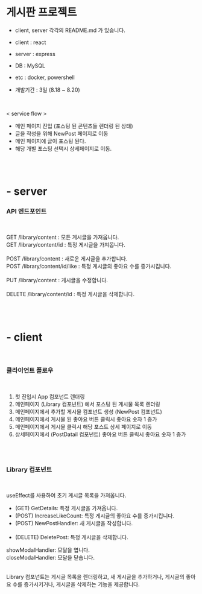 # 게시판 프로젝트

- client, server 각각의 README.md 가 있습니다.

- client : react
- server : express
- DB : MySQL
- etc : docker, powershell
- 개발기간 : 3일 (8.18 ~ 8.20)

<br>

< service flow >

- 메인 페이지 진입 (포스팅 된 콘텐츠들 렌더링 된 상태)
- 글을 작성을 위해 NewPost 페이지로 이동
- 메인 페이지에 글이 포스팅 된다.
- 해당 개별 포스팅 선택시 상세페이지로 이동.

<br><br>

# - server

### API 엔드포인트 
<br>

GET /library/content : 모든 게시글을 가져옵니다. <br>
GET /library/content/id : 특정 게시글을 가져옵니다.<br><br>
POST /library/content : 새로운 게시글을 추가합니다.<br>
POST /library/content/id/like : 특정 게시글의 좋아요 수를 증가시킵니다.<br><br>
PUT /library/content : 게시글을 수정합니다.<br><br>
DELETE /library/content/id : 특정 게시글을 삭제합니다.<br>



<br><br>

# - client

<br>

### 클라이언트 플로우 
<br>

1) 첫 진입시 App 컴포넌트 렌더링 
2) 메인페이지 (Library 컴포넌트) 에서 포스팅 된 게시물 목록 렌더링
3) 메인페이지에서 추가할 게시물 컴포넌트 생성 (NewPost 컴포넌트)
4) 메인페이지에서 게시물 된 좋아요 버튼 클릭시 좋아요 숫자 1 증가
5) 메인페이지에서 게시물 클릭시 해당 포스트 상세 페이지로 이동
6) 상세페이지에서 (PostDatail 컴포넌트) 좋아요 버튼 클릭시 좋아요 숫자 1 증가

<br><br>

### Library 컴포넌트 
<br>

useEffect를 사용하여 초기 게시글 목록을 가져옵니다.<br>

- (GET) GetDetails: 특정 게시글을 가져옵니다. <br>
- (POST) IncreaseLikeCount: 특정 게시글의 좋아요 수를 증가시킵니다.<br>
- (POST) NewPostHandler: 새 게시글을 작성합니다.<br><br>
- (DELETE) DeletePost: 특정 게시글을 삭제합니다.<br>

showModalHandler: 모달을 엽니다.<br>
closeModalHandler: 모달을 닫습니다.<br><br>

Library 컴포넌트는 게시글 목록을 렌더링하고, 새 게시글을 추가하거나, 게시글의 좋아요 수를 증가시키거나, 게시글을 삭제하는 기능을 제공합니다. 



<br><br>
